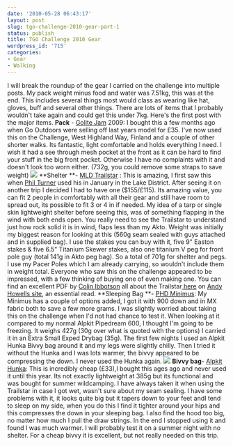 ```yaml
---
date: '2010-05-28 06:43:17'
layout: post
slug: tgo-challenge-2010-gear-part-1
status: publish
title: TGO Challenge 2010 Gear
wordpress_id: '715'
categories:
- Gear
- Walking
---
```


I will break the roundup of the gear I carried on the challenge into multiple posts. My pack weight minus food and water was 7.51kg, this was at the end. This includes several things most would class as wearing like hat, gloves, buff and several other things. There are lots of items that I probably wouldn't take again and could get this under 7kg. Here's the first post with the major items. **Pack** - [Golite Jam](http://www.golite.com/Product/ProdDetail.aspx?p=151002110&mc=176&t=&lat=) 2009: I bought this a few months ago when Go Outdoors were selling off last years model for £35. I've now used this on the Challenge, West Highland Way, Finland and a couple of other shorter walks. Its fantastic, light comfortable and holds everything I need. I wish it had a see through mesh pocket at the front as it can be hard to find your stuff in the big front pocket. Otherwise I have no complaints with it and doesn't look too worn either. (732g, you could remove some straps to save weight) [![](http://lh3.ggpht.com/_mwiBNuCX3e4/S_u_8uZle7I/AAAAAAAAPsc/Z3h-3NESeGc/s400/TGO%20Challenge%202010%20033.JPG)](http://picasaweb.google.co.uk/lh/photo/aX0HoQ9i4vglH7qbjL9XYA?feat=embedwebsite) **Shelter **- [MLD Trailstar](http://www.mountainlaureldesigns.com/shop/product_info.php?cPath=35&products_id=102) : This is amazing, I first saw this when [Phil Turner](http://phil-turner.net/) used his in January in the Lake District. After seeing it on another trip I decided I had to have one ($155/£115). Its amazing value, you can fit 2 people in comfortably with all their gear and still have room to spread out, its possible to fit 3 or 4 in if needed. My idea of a tarp or single skin lightweight shelter before seeing this, was of something flapping in the wind with both ends open. You really need to see the Trailstar to understand just how rock solid it is in wind, flaps less than my Akto. Weight was initially my biggest reason for looking at this (560g seam sealed with guys attached and in supplied bag). I use the stakes you can buy with it, five 9" Easton stakes & five 6.5" Titanium Skewer stakes, also one titanium V peg for front pole guy (total 141g in Akto peg bag). So a total of 701g for shelter and pegs. I use my Pacer Poles which I am already carrying, so wouldn't include them in weight total. Everyone who saw this on the challenge appeared to be impressed, with a few thinking of buying one of even making one. You can find an excellent PDF by [Colin Ibbotson](http://www.andyhowell.info/Colin-Ibbotson/index.html) all about the Trailstar[ here](http://www.andyhowell.info/Colin-Ibbotson/Trailstar-review.html) on [Andy Howells site](http://www.andyhowell.info/trek-blog/), an essential read. **Sleeping Bag **- [PHD Minimus](http://www.phdesigns.co.uk/product_info.php?cat=26&products_id=31): My Minimus has a couple of options added, I got it with 900 down and in MX fabric both to save a few more grams. I was slightly worried about taking this on the challenge when I'd not had chance to test it. When looking at it compared to my normal Alpkit Pipedream 600, I thought I'm going to be freezing. It weighs 427g (30g over what is quoted with the options) I carried it in an Extra Small Exped Drybag (35g). The first few nights I used an Alpkit Hunka Bivvy bag around it and my legs were slightly chilly. Then I tried it without the Hunka and I was lots warmer, the bivvy appeared to be compressing the down. I never used the Hunka again. **[![](http://www.stevenhorner.com/wp-content/uploads/2010/05/hunka.jpeg)](http://www.stevenhorner.com/wp-content/uploads/2010/05/hunka.jpeg)** **Bivvy bag**- [Alpkit Hunka](http://www.alpkit.com/shop/cart.php?target=product&product_id=16312&category_id=253): This is incredibly cheap (£33),I bought this ages ago and never used it until this year. Its not exactly lightweight at 385g but its functional and was bought for summer wildcamping. I have always taken it when using the Trailstar in case I got wet, wasn't sure about my seam sealing. I have some problems with it, it looks quite big but it tapers down to your feet andI tend to sleep on my side, when you do this I find it tighter around your hips and this compresses the down in your sleeping bag. I also find the hood too big, no matter how much I pull the draw strings. In the end I stopped using it and found I was much warmer. I will probably test it on a summer night with no shelter. For a cheap bivvy it is excellent, but not really needed on this trip.
